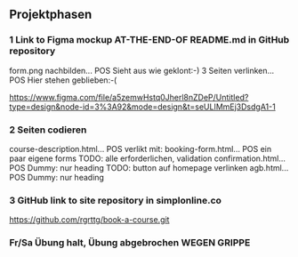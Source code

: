 ## Projektphasen
### 1 Link to Figma mockup AT-THE-END-OF README.md in GitHub repository
form.png nachbilden... POS            Sieht aus wie geklont:-)
3 Seiten verlinken... POS             Hier stehen geblieben:-(

https://www.figma.com/file/a5zemwHstq0Jherl8nZDeP/Untitled?type=design&node-id=3%3A92&mode=design&t=seULIMmEj3DsdgA1-1

### 2 Seiten codieren
course-description.html... POS                  verlikt mit:
booking-form.html... POS ein paar eigene forms  TODO: alle erforderlichen, validation
confirmation.html... POS Dummy: nur heading     TODO: button auf homepage verlinken
agb.html... POS                                 Dummy: nur heading

### 3 GitHub link to site repository in simplonline.co

https://github.com/rgrttg/book-a-course.git

### Fr/Sa Übung halt, Übung abgebrochen WEGEN GRIPPE